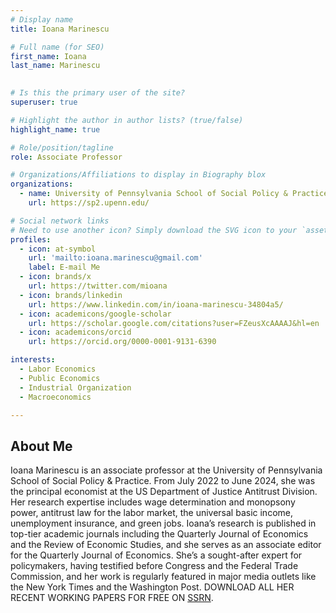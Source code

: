 ```yaml
---
# Display name
title: Ioana Marinescu

# Full name (for SEO)
first_name: Ioana
last_name: Marinescu
 

# Is this the primary user of the site?
superuser: true

# Highlight the author in author lists? (true/false)
highlight_name: true

# Role/position/tagline
role: Associate Professor

# Organizations/Affiliations to display in Biography blox
organizations:
  - name: University of Pennsylvania School of Social Policy & Practice
    url: https://sp2.upenn.edu/

# Social network links
# Need to use another icon? Simply download the SVG icon to your `assets/media/icons/` folder.
profiles:
  - icon: at-symbol
    url: 'mailto:ioana.marinescu@gmail.com'
    label: E-mail Me
  - icon: brands/x
    url: https://twitter.com/mioana
  - icon: brands/linkedin
    url: https://www.linkedin.com/in/ioana-marinescu-34804a5/
  - icon: academicons/google-scholar
    url: https://scholar.google.com/citations?user=FZeusXcAAAAJ&hl=en
  - icon: academicons/orcid
    url: https://orcid.org/0000-0001-9131-6390

interests:
  - Labor Economics
  - Public Economics
  - Industrial Organization
  - Macroeconomics

---
```


## About Me
Ioana Marinescu is an associate professor at the University of Pennsylvania School of Social Policy & Practice. From July 2022 to June 2024, she was the principal economist at the US Department of Justice Antitrust Division. Her research expertise includes wage determination and monopsony power, antitrust law for the labor market, the universal basic income, unemployment insurance, and green jobs. Ioana’s research is published in top-tier academic journals including the Quarterly Journal of Economics and the Review of Economic Studies, and she serves as an associate editor for the Quarterly Journal of Economics. She’s a sought-after expert for policymakers, having testified before Congress and the Federal Trade Commission, and her work is regularly featured in major media outlets like the New York Times and the Washington Post.
DOWNLOAD ALL HER RECENT WORKING PAPERS FOR FREE ON [SSRN](https://papers.ssrn.com/sol3/cf_dev/AbsByAuth.cfm?per_id=415689).
